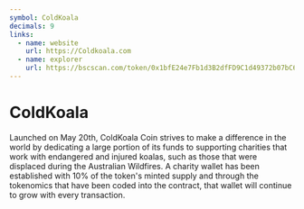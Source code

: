 ```yaml
---
symbol: ColdKoala
decimals: 9
links:
  - name: website
    url: https://Coldkoala.com
  - name: explorer
    url: https://bscscan.com/token/0x1bfE24e7Fb1d3B2dfFD9C1d49372b07bC6fDa829
---
```


# ColdKoala

Launched on May 20th, ColdKoala Coin strives to make a difference in the world by dedicating a large portion of its funds to supporting charities that work with endangered and injured koalas, such as those that were displaced during the Australian Wildfires. A charity wallet has been established with 10% of the token's minted supply and through the tokenomics that have been coded into the contract, that wallet will continue to grow with every transaction.
